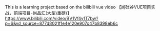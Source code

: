 This is a learning project based on the bilibili vue video
【尚硅谷VUE项目实战，前端项目-尚品汇(大型\重磅)】https://www.bilibili.com/video/BV1Vf4y1T7bw?p=6&vd_source=877d8021f1e4e120e907c47b8398eb6c
